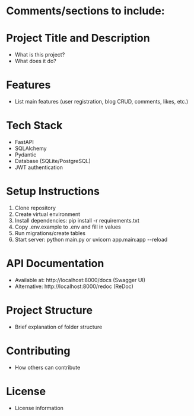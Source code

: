 # Comments/sections to include:

# Project Title and Description
- What is this project?
- What does it do?

# Features
- List main features (user registration, blog CRUD, comments, likes, etc.)

# Tech Stack
- FastAPI
- SQLAlchemy
- Pydantic
- Database (SQLite/PostgreSQL)
- JWT authentication

# Setup Instructions
1. Clone repository
2. Create virtual environment
3. Install dependencies: pip install -r requirements.txt
4. Copy .env.example to .env and fill in values
5. Run migrations/create tables
6. Start server: python main.py or uvicorn app.main:app --reload

# API Documentation
- Available at: http://localhost:8000/docs (Swagger UI)
- Alternative: http://localhost:8000/redoc (ReDoc)

# Project Structure
- Brief explanation of folder structure

# Contributing
- How others can contribute

# License
- License information
